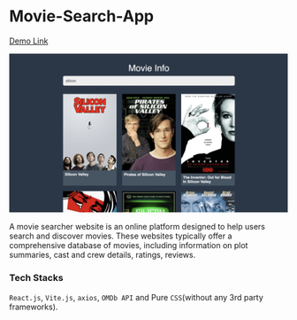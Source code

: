 # Movie-Search-App
[Demo Link](https://movie-infos-search.netlify.app/)

![Screenshot](image.png)

A movie searcher website is an online platform designed to help users search and discover movies. These websites typically offer a comprehensive database of movies, including information on plot summaries, cast and crew details, ratings, reviews.

### Tech Stacks
`React.js`, `Vite.js`, `axios`, `OMDb API` and Pure `CSS`(without any 3rd party frameworks).
